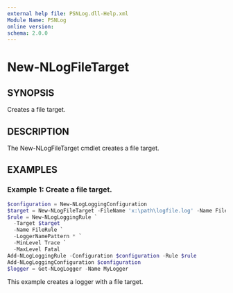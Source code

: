```yaml
---
external help file: PSNLog.dll-Help.xml
Module Name: PSNLog
online version:
schema: 2.0.0
---
```


# New-NLogFileTarget

## SYNOPSIS

Creates a file target.

## DESCRIPTION

The New-NLogFileTarget cmdlet creates a file target.

## EXAMPLES

### Example 1: Create a file target.

```powershell
$configuration = New-NLogLoggingConfiguration
$target = New-NLogFileTarget -FileName 'x:\path\logfile.log' -Name FileTarget
$rule = New-NLogLoggingRule `
  -Target $target `
  -Name FileRule `
  -LoggerNamePattern * `
  -MinLevel Trace `
  -MaxLevel Fatal
Add-NLogLoggingRule -Configuration $configuration -Rule $rule
Add-NLogLoggingConfiguration $configuration
$logger = Get-NLogLogger -Name MyLogger
```

This example creates a logger with a file target.